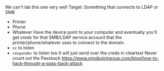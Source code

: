 We can't lab this one very well
Target: Something that connects to LDAP or SMB
- Printer
- Phone
- Whatever
Have the device point to your computer and eventually you'll get creds for that SMB/LDAP service account that the printer/phone/whatever uses to connect to the domain.
- `nc` to listen
- `responder` to listen too
It will just send over the creds in cleartext
Never count out the Passback
https://www.mindpointgroup.com/blog/how-to-hack-through-a-pass-back-attack